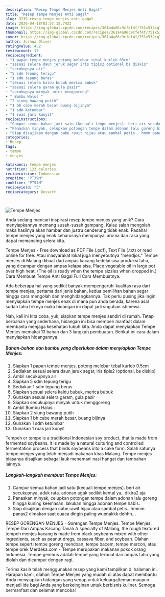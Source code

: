 ```yaml
---
description: "Resep Tempe Menjes Anti Gagal"
title: "Resep Tempe Menjes Anti Gagal"
slug: 3239-resep-tempe-menjes-anti-gagal
date: 2020-04-18T03:57:15.742Z
image: https://img-global.cpcdn.com/recipes/361a4a06c9cfef4f/751x532cq70/tempe-menjes-foto-resep-utama.jpg
thumbnail: https://img-global.cpcdn.com/recipes/361a4a06c9cfef4f/751x532cq70/tempe-menjes-foto-resep-utama.jpg
cover: https://img-global.cpcdn.com/recipes/361a4a06c9cfef4f/751x532cq70/tempe-menjes-foto-resep-utama.jpg
author: Joshua Oliver
ratingvalue: 4.2
reviewcount: 13
recipeingredient:
- "1 papan tempe menjes potong melebar tebal kurleb 05cm"
- "sesuai selera daun jeruk segar iris tipis2 optional bs diskip"
- "secukupnya air"
- "5 sdm tepung terigu"
- "1 sdm tepung beras"
- "sesuai selera kaldu bubuk merica bubuk"
- "sesuai selera garam gula pasir"
- "secukupnya minyak untuk menggoreng"
- " Bumbu Halus "
- "2 siung bawang putih"
- "1 bh cabe merah besar buang bijinya"
- "1 sdm ketumbar"
- "1 ruas jari kunyit"
recipeinstructions:
- "Campur semua bahan jadi satu (kecuali tempe menjes). beri air secukupnya, aduk rata. adonan agak sedikit kental ya.. dikira2 aja"
- "Panaskan minyak, celupkan potongan tempe dalam adonan lalu goreng hingga kuning keemasan. lakukan hingga adonan tempe habis."
- "Siap disajikan dengan cabe rawit hijau atau sambal petis.. hmmm panas2 dimakan saat cuaca dingin paling wuenakkk dehhh..."
categories:
- Resep
tags:
- tempe
- menjes

katakunci: tempe menjes 
nutrition: 123 calories
recipecuisine: Indonesian
preptime: "PT39M"
cooktime: "PT54M"
recipeyield: "3"
recipecategory: Dessert

---
```



![Tempe Menjes](https://img-global.cpcdn.com/recipes/361a4a06c9cfef4f/751x532cq70/tempe-menjes-foto-resep-utama.jpg)

Anda sedang mencari inspirasi resep tempe menjes yang unik? Cara menyiapkannya memang susah-susah gampang. Kalau salah mengolah maka hasilnya akan hambar dan justru cenderung tidak enak. Padahal tempe menjes yang enak seharusnya mempunyai aroma dan rasa yang dapat memancing selera kita.

Tempe Menjes - Free download as PDF File (.pdf), Text File (.txt) or read online for free. Atau masyarakat lokal juga menyebutnya &#34;mendjos.&#34; Tempe menjes di Malang dibuat dari ampas kacang kedelai sisa produksi tahu, yang dicampur dengan ampas kelapa sisa. Place vegetable oil in large pot over high heat. (The oil is ready when the tempe sizzles when dropped in.) Cara Membuat Tempe Anti Gagal Full Cara Membuatnya.

Ada beberapa hal yang sedikit banyak mempengaruhi kualitas rasa dari tempe menjes, pertama dari jenis bahan, kedua pemilihan bahan segar hingga cara mengolah dan menghidangkannya. Tak perlu pusing jika ingin menyiapkan tempe menjes enak di mana pun anda berada, karena asal sudah tahu triknya maka hidangan ini dapat jadi suguhan istimewa.


Nah, kali ini kita coba, yuk, siapkan tempe menjes sendiri di rumah. Tetap berbahan yang sederhana, hidangan ini bisa memberi manfaat dalam membantu menjaga kesehatan tubuh kita. Anda dapat menyiapkan Tempe Menjes memakai 13 bahan dan 3 langkah pembuatan. Berikut ini cara dalam menyiapkan hidangannya.

<!--inarticleads1-->

##### Bahan-bahan dan bumbu yang diperlukan dalam menyiapkan Tempe Menjes:

1. Siapkan 1 papan tempe menjes, potong melebar tebal kurleb 0.5cm
1. Sediakan sesuai selera daun jeruk segar, iris tipis2 (optional, bs diskip)
1. Ambil secukupnya air
1. Siapkan 5 sdm tepung terigu
1. Sediakan 1 sdm tepung beras
1. Siapkan sesuai selera kaldu bubuk, merica bubuk
1. Gunakan sesuai selera garam, gula pasir
1. Siapkan secukupnya minyak untuk menggoreng
1. Ambil  Bumbu Halus :
1. Siapkan 2 siung bawang putih
1. Siapkan 1 bh cabe merah besar, buang bijinya
1. Gunakan 1 sdm ketumbar
1. Gunakan 1 ruas jari kunyit


Tempeh or tempe is a traditional Indonesian soy product, that is made from fermented soybeans. It is made by a natural culturing and controlled fermentation process that binds soybeans into a cake form. Salah satunya tempe menjes yang telah menjadi makanan khas Malang. Tempe menjes biasanya disajikan sebagai lauk menemani nasi hangat dan tambahan lainnya. 

<!--inarticleads2-->

##### Langkah-langkah membuat Tempe Menjes:

1. Campur semua bahan jadi satu (kecuali tempe menjes). beri air secukupnya, aduk rata. adonan agak sedikit kental ya.. dikira2 aja
1. Panaskan minyak, celupkan potongan tempe dalam adonan lalu goreng hingga kuning keemasan. lakukan hingga adonan tempe habis.
1. Siap disajikan dengan cabe rawit hijau atau sambal petis.. hmmm panas2 dimakan saat cuaca dingin paling wuenakkk dehhh...


RESEP GORENGAN MENJES - Gorengan Tempe Menjes. Tempe Menjes, Tempe Dari Ampas Kacang Tanah A specialty of Malang, the rough textured tempeh menjes kacang is made from black soybeans mixed with other ingredients, such as peanut dregs, cassava fiber, and soybean. Olahan tempe seperti tempe goreng mendoan, tempe bacem, tempe mercon, atau tempe orek Merdeka.com - Tempe merupakan makanan pokok orang Indonesia. Tempe gembus adalah tempe yang terbuat dari ampas tahu yang diolah dan dicampur dengan ragi. 

Terima kasih telah menggunakan resep yang kami tampilkan di halaman ini. Harapan kami, olahan Tempe Menjes yang mudah di atas dapat membantu Anda menyiapkan hidangan yang sedap untuk keluarga/teman maupun menjadi ide bagi Anda yang berkeinginan untuk berbisnis kuliner. Semoga bermanfaat dan selamat mencoba!
